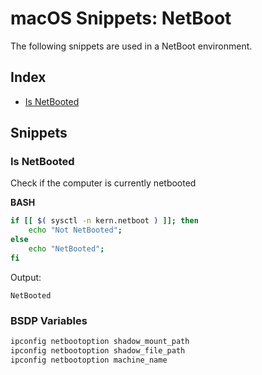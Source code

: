 # macOS Snippets: NetBoot 

The following snippets are used in a NetBoot environment.

## Index

* [Is NetBooted](https://github.com/erikberglund/Scripts/blob/master/snippets/macos_netboot.md#is-netbooted)

## Snippets

### Is NetBooted

Check if the computer is currently netbooted

**BASH**
```bash
if [[ $( sysctl -n kern.netboot ) ]]; then
	echo "Not NetBooted";
else
	echo "NetBooted";
fi
```

Output:

```console
NetBooted
```

### BSDP Variables

```bash
ipconfig netbootoption shadow_mount_path
ipconfig netbootoption shadow_file_path
ipconfig netbootoption machine_name
```